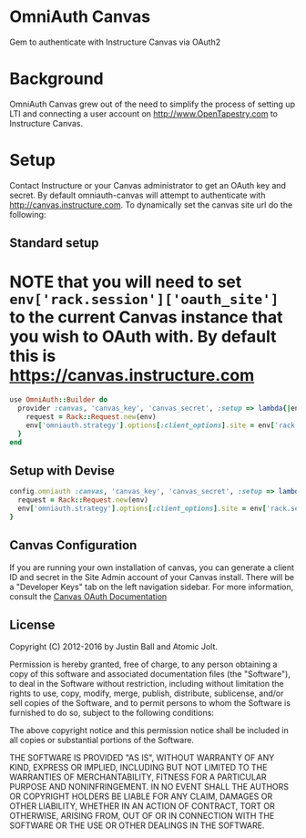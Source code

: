 # OmniAuth Canvas
Gem to authenticate with Instructure Canvas via OAuth2

# Background
OmniAuth Canvas grew out of the need to simplify the process of setting up LTI and connecting a user account on
http://www.OpenTapestry.com to Instructure Canvas.

# Setup
Contact Instructure or your Canvas administrator to get an OAuth key and secret. By default omniauth-canvas will attempt to
authenticate with http://canvas.instructure.com. To dynamically set the canvas site url do the following:

## Standard setup

  # NOTE that you will need to set `env['rack.session']['oauth_site']` to the current Canvas instance that you wish to OAuth with. By default this is https://canvas.instructure.com

  ```ruby
  use OmniAuth::Builder do
    provider :canvas, 'canvas_key', 'canvas_secret', :setup => lambda{|env|
      request = Rack::Request.new(env)
      env['omniauth.strategy'].options[:client_options].site = env['rack.session']['oauth_site']
    }
  end
  ```

## Setup with Devise

  ```ruby
  config.omniauth :canvas, 'canvas_key', 'canvas_secret', :setup => lambda{|env|
    request = Rack::Request.new(env)
    env['omniauth.strategy'].options[:client_options].site = env['rack.session']['oauth_site']
  }
  ```

## Canvas Configuration

If you are running your own installation of canvas, you can generate a client ID
and secret in the Site Admin account of your Canvas install. There will be a
"Developer Keys" tab on the left navigation sidebar. For more information,
consult the [Canvas OAuth Documentation](https://canvas.instructure.com/doc/api/file.oauth.html)


## License

Copyright (C) 2012-2016 by Justin Ball and Atomic Jolt.

Permission is hereby granted, free of charge, to any person obtaining a copy
of this software and associated documentation files (the "Software"), to deal
in the Software without restriction, including without limitation the rights
to use, copy, modify, merge, publish, distribute, sublicense, and/or sell
copies of the Software, and to permit persons to whom the Software is
furnished to do so, subject to the following conditions:

The above copyright notice and this permission notice shall be included in
all copies or substantial portions of the Software.

THE SOFTWARE IS PROVIDED "AS IS", WITHOUT WARRANTY OF ANY KIND, EXPRESS OR
IMPLIED, INCLUDING BUT NOT LIMITED TO THE WARRANTIES OF MERCHANTABILITY,
FITNESS FOR A PARTICULAR PURPOSE AND NONINFRINGEMENT. IN NO EVENT SHALL THE
AUTHORS OR COPYRIGHT HOLDERS BE LIABLE FOR ANY CLAIM, DAMAGES OR OTHER
LIABILITY, WHETHER IN AN ACTION OF CONTRACT, TORT OR OTHERWISE, ARISING FROM,
OUT OF OR IN CONNECTION WITH THE SOFTWARE OR THE USE OR OTHER DEALINGS IN
THE SOFTWARE.
